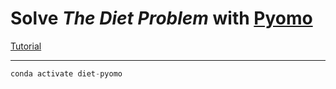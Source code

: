 # Solve *The Diet Problem* with [Pyomo](https://www.pyomo.org)

[Tutorial](https://nbviewer.jupyter.org/github/Pyomo/PyomoGallery/blob/master/diet/DietProblem.ipynb)

---

```python
conda activate diet-pyomo
```
